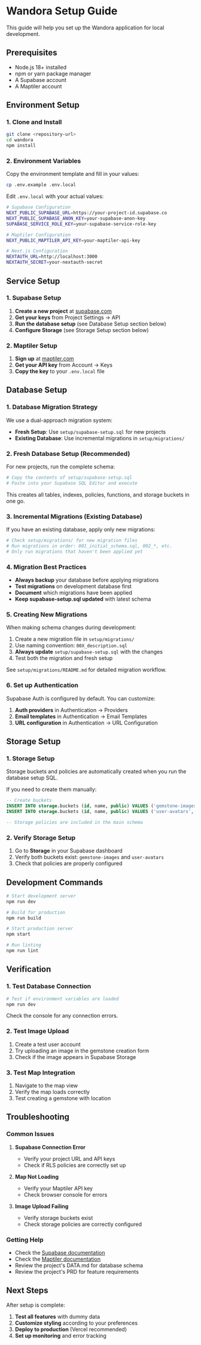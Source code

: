 # Wandora Setup Guide

This guide will help you set up the Wandora application for local development.

## Prerequisites

- Node.js 18+ installed
- npm or yarn package manager
- A Supabase account
- A Maptiler account

## Environment Setup

### 1. Clone and Install

```bash
git clone <repository-url>
cd wandora
npm install
```

### 2. Environment Variables

Copy the environment template and fill in your values:

```bash
cp .env.example .env.local
```

Edit `.env.local` with your actual values:

```bash
# Supabase Configuration
NEXT_PUBLIC_SUPABASE_URL=https://your-project-id.supabase.co
NEXT_PUBLIC_SUPABASE_ANON_KEY=your-supabase-anon-key
SUPABASE_SERVICE_ROLE_KEY=your-supabase-service-role-key

# Maptiler Configuration
NEXT_PUBLIC_MAPTILER_API_KEY=your-maptiler-api-key

# Next.js Configuration
NEXTAUTH_URL=http://localhost:3000
NEXTAUTH_SECRET=your-nextauth-secret
```

## Service Setup

### 1. Supabase Setup

1. **Create a new project** at [supabase.com](https://supabase.com)
2. **Get your keys** from Project Settings → API
3. **Run the database setup** (see Database Setup section below)
4. **Configure Storage** (see Storage Setup section below)

### 2. Maptiler Setup

1. **Sign up** at [maptiler.com](https://www.maptiler.com/)
2. **Get your API key** from Account → Keys
3. **Copy the key** to your `.env.local` file

## Database Setup

### 1. Database Migration Strategy

We use a dual-approach migration system:

- **Fresh Setup**: Use `setup/supabase-setup.sql` for new projects
- **Existing Database**: Use incremental migrations in `setup/migrations/`

### 2. Fresh Database Setup (Recommended)

For new projects, run the complete schema:

```bash
# Copy the contents of setup/supabase-setup.sql
# Paste into your Supabase SQL Editor and execute
```

This creates all tables, indexes, policies, functions, and storage buckets in one go.

### 3. Incremental Migrations (Existing Database)

If you have an existing database, apply only new migrations:

```bash
# Check setup/migrations/ for new migration files
# Run migrations in order: 001_initial_schema.sql, 002_*, etc.
# Only run migrations that haven't been applied yet
```

### 4. Migration Best Practices

- **Always backup** your database before applying migrations
- **Test migrations** on development database first
- **Document** which migrations have been applied
- **Keep supabase-setup.sql updated** with latest schema

### 5. Creating New Migrations

When making schema changes during development:

1. Create a new migration file in `setup/migrations/`
2. Use naming convention: `00X_description.sql`
3. **Always update** `setup/supabase-setup.sql` with the changes
4. Test both the migration and fresh setup

See `setup/migrations/README.md` for detailed migration workflow.

### 6. Set up Authentication

Supabase Auth is configured by default. You can customize:

1. **Auth providers** in Authentication → Providers
2. **Email templates** in Authentication → Email Templates
3. **URL configuration** in Authentication → URL Configuration

## Storage Setup

### 1. Storage Setup

Storage buckets and policies are automatically created when you run the database setup SQL.

If you need to create them manually:

```sql
-- Create buckets
INSERT INTO storage.buckets (id, name, public) VALUES ('gemstone-images', 'gemstone-images', true);
INSERT INTO storage.buckets (id, name, public) VALUES ('user-avatars', 'user-avatars', true);

-- Storage policies are included in the main schema
```

### 2. Verify Storage Setup

1. Go to **Storage** in your Supabase dashboard
2. Verify both buckets exist: `gemstone-images` and `user-avatars`
3. Check that policies are properly configured

## Development Commands

```bash
# Start development server
npm run dev

# Build for production
npm run build

# Start production server
npm start

# Run linting
npm run lint
```

## Verification

### 1. Test Database Connection

```bash
# Test if environment variables are loaded
npm run dev
```

Check the console for any connection errors.

### 2. Test Image Upload

1. Create a test user account
2. Try uploading an image in the gemstone creation form
3. Check if the image appears in Supabase Storage

### 3. Test Map Integration

1. Navigate to the map view
2. Verify the map loads correctly
3. Test creating a gemstone with location

## Troubleshooting

### Common Issues

1. **Supabase Connection Error**
   - Verify your project URL and API keys
   - Check if RLS policies are correctly set up

2. **Map Not Loading**
   - Verify your Maptiler API key
   - Check browser console for errors

3. **Image Upload Failing**
   - Verify storage buckets exist
   - Check storage policies are correctly configured

### Getting Help

- Check the [Supabase documentation](https://supabase.com/docs)
- Check the [Maptiler documentation](https://docs.maptiler.com/)
- Review the project's DATA.md for database schema
- Review the project's PRD for feature requirements

## Next Steps

After setup is complete:

1. **Test all features** with dummy data
2. **Customize styling** according to your preferences
3. **Deploy to production** (Vercel recommended)
4. **Set up monitoring** and error tracking